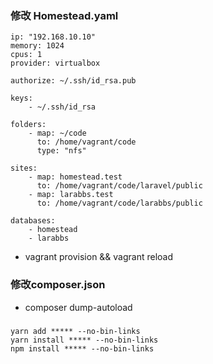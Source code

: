 
### 修改 Homestead.yaml
```
ip: "192.168.10.10"
memory: 1024
cpus: 1
provider: virtualbox

authorize: ~/.ssh/id_rsa.pub

keys:
    - ~/.ssh/id_rsa

folders:
    - map: ~/code
      to: /home/vagrant/code
      type: "nfs"

sites:
    - map: homestead.test
      to: /home/vagrant/code/laravel/public
    - map: larabbs.test
      to: /home/vagrant/code/larabbs/public

databases:
    - homestead
    - larabbs
```
- vagrant provision && vagrant reload

### 修改composer.json 
- composer dump-autoload

###
```
yarn add ***** --no-bin-links 
yarn install ***** --no-bin-links 
npm install ***** --no-bin-links 
```
